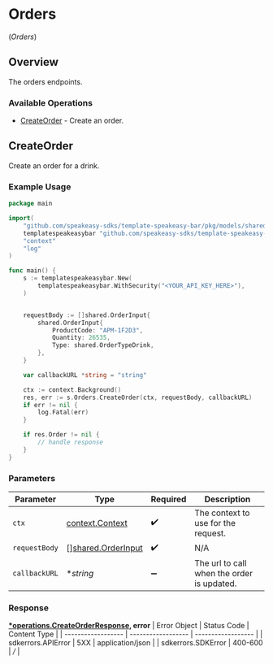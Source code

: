 # Orders
(*Orders*)

## Overview

The orders endpoints.

### Available Operations

* [CreateOrder](#createorder) - Create an order.

## CreateOrder

Create an order for a drink.

### Example Usage

```go
package main

import(
	"github.com/speakeasy-sdks/template-speakeasy-bar/pkg/models/shared"
	templatespeakeasybar "github.com/speakeasy-sdks/template-speakeasy-bar"
	"context"
	"log"
)

func main() {
    s := templatespeakeasybar.New(
        templatespeakeasybar.WithSecurity("<YOUR_API_KEY_HERE>"),
    )


    requestBody := []shared.OrderInput{
        shared.OrderInput{
            ProductCode: "APM-1F2D3",
            Quantity: 26535,
            Type: shared.OrderTypeDrink,
        },
    }

    var callbackURL *string = "string"

    ctx := context.Background()
    res, err := s.Orders.CreateOrder(ctx, requestBody, callbackURL)
    if err != nil {
        log.Fatal(err)
    }

    if res.Order != nil {
        // handle response
    }
}
```

### Parameters

| Parameter                                                    | Type                                                         | Required                                                     | Description                                                  |
| ------------------------------------------------------------ | ------------------------------------------------------------ | ------------------------------------------------------------ | ------------------------------------------------------------ |
| `ctx`                                                        | [context.Context](https://pkg.go.dev/context#Context)        | :heavy_check_mark:                                           | The context to use for the request.                          |
| `requestBody`                                                | [][shared.OrderInput](../../pkg/models/shared/orderinput.md) | :heavy_check_mark:                                           | N/A                                                          |
| `callbackURL`                                                | **string*                                                    | :heavy_minus_sign:                                           | The url to call when the order is updated.                   |


### Response

**[*operations.CreateOrderResponse](../../pkg/models/operations/createorderresponse.md), error**
| Error Object       | Status Code        | Content Type       |
| ------------------ | ------------------ | ------------------ |
| sdkerrors.APIError | 5XX                | application/json   |
| sdkerrors.SDKError | 400-600            | */*                |
